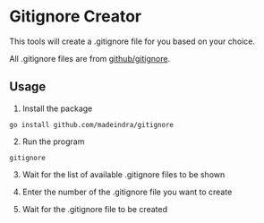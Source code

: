 # Gitignore Creator

This tools will create a .gitignore file for you based on your choice.

All .gitignore files are from [github/gitignore](https://github.com/github/gitignore).

## Usage

1. Install the package

```
go install github.com/madeindra/gitignore
```

2. Run the program

```
gitignore
```

3. Wait for the list of available .gitignore files to be shown

4. Enter the number of the .gitignore file you want to create

5. Wait for the .gitignore file to be created
